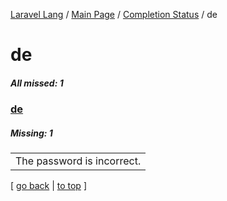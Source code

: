 [Laravel Lang](https://github.com/Laravel-Lang/lang) / [Main Page](../index.md) / [Completion Status](../status.md) / de

# de

##### All missed: 1


### [de](https://github.com/Laravel-Lang/lang/blob/master/locales/de/de.json)

##### Missing: 1

<table >
<tr><td align="left" >
The password is incorrect.
</td>
</tr>

</table>


[ [go back](../status.md) | [to top](#) ]

